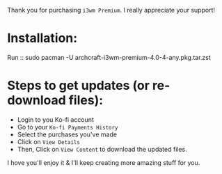 Thank you for purchasing `i3wm Premium`. I really appreciate your support!

# Installation:
Run :: sudo pacman -U archcraft-i3wm-premium-4.0-4-any.pkg.tar.zst

# Steps to get updates (or re-download files):
- Login to you Ko-fi account
- Go to your `Ko-fi Payments History`
- Select the purchases you've made
- Click on `View Details`
- Then, Click on `View Content` to download the updated files.

I hove you'll enjoy it & I'll keep creating more amazing stuff for you.
